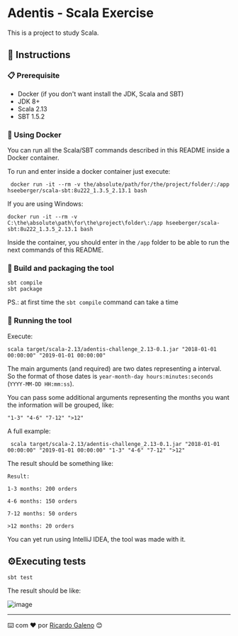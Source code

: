 # Adentis - Scala Exercise

This is a project to study Scala.

## 🚀 Instructions

### 📋 Prerequisite

- Docker (if you don't want install the JDK, Scala and SBT)
- JDK 8+
- Scala 2.13
- SBT 1.5.2

### 🐳 Using Docker
You can run all the Scala/SBT commands described in this README inside a Docker container.

To run and enter inside a docker container just execute:
```shell
 docker run -it --rm -v the/absolute/path/for/the/project/folder/:/app hseeberger/scala-sbt:8u222_1.3.5_2.13.1 bash
```

If you are using Windows:

```shell
docker run -it --rm -v C:\the\absolute\path\for\the\project\folder\:/app hseeberger/scala-sbt:8u222_1.3.5_2.13.1 bash
```

Inside the container, you should enter in the `/app` folder to be able to run the next commands of this README.

### 🔧️ Build and packaging the tool
```shell
sbt compile
sbt package
```

PS.: at first time the `sbt compile` command can take a time

### 🏃 Running the tool

Execute:
```shell
scala target/scala-2.13/adentis-challenge_2.13-0.1.jar "2018-01-01 00:00:00" "2019-01-01 00:00:00"
```

The main arguments (and required) are two dates representing a interval.
So the format of those dates is `year-month-day hours:minutes:seconds` (`YYYY-MM-DD HH:mm:ss`).

You can pass some additional arguments representing the months you want the information will be grouped, like:
```shell
"1-3" "4-6" "7-12" ">12"
```

A full example:
```shell
 scala target/scala-2.13/adentis-challenge_2.13-0.1.jar "2018-01-01 00:00:00" "2019-01-01 00:00:00" "1-3" "4-6" "7-12" ">12"
```

The result should be something like:
```shell
Result:

1-3 months: 200 orders

4-6 months: 150 orders

7-12 months: 50 orders

>12 months: 20 orders
```

You can yet run using IntelliJ IDEA, the tool was made with it.

## ⚙️Executing tests

```shell
sbt test
```

The result should be like:

![image](https://user-images.githubusercontent.com/1815812/119213934-51cbb780-ba99-11eb-875c-be0aa773048f.png)


---
⌨️ com ❤️ por [Ricardo Galeno](https://github.com/ricardogpsf) 😊
